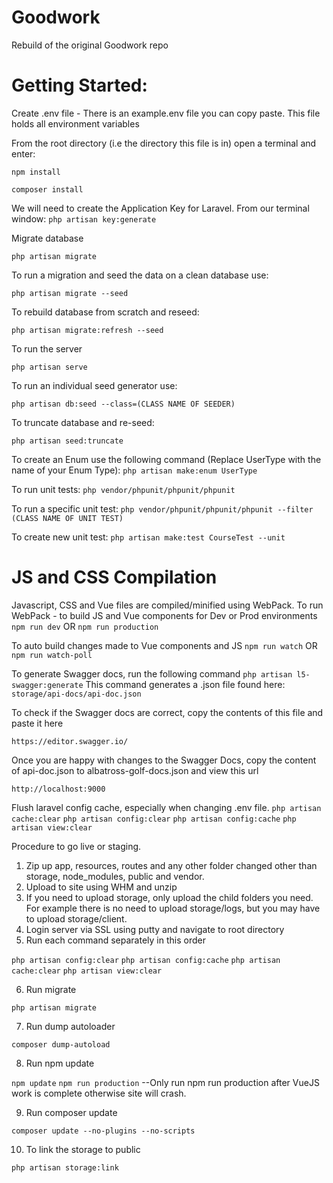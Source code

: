 # Goodwork
Rebuild of the original Goodwork repo 
# Getting Started:

Create .env file - There is an example.env file you can copy paste. This file holds all environment variables

From the root directory (i.e the directory this file is in) open a terminal and enter:

``npm install``

``composer install``

We will need to create the Application Key for Laravel. From our terminal window:
``php artisan key:generate``

Migrate database

``php artisan migrate``

To run a migration and seed the data on a clean database use:

``php artisan migrate --seed``

To rebuild database from scratch and reseed:

``php artisan migrate:refresh --seed``

To run the server

``php artisan serve``

To run an individual seed generator use:

``php artisan db:seed --class=(CLASS NAME OF SEEDER)``

To truncate database and re-seed:

``php artisan seed:truncate``

To create an Enum use the following command (Replace UserType with the name of your Enum Type):
``php artisan make:enum UserType``

To run unit tests:
``php vendor/phpunit/phpunit/phpunit``

To run a specific unit test:
``php vendor/phpunit/phpunit/phpunit --filter (CLASS NAME OF UNIT TEST)``

To create new unit test: 
``php artisan make:test CourseTest --unit``

# JS and CSS Compilation
Javascript, CSS and Vue files are compiled/minified using WebPack.
To run WebPack - to build JS and Vue components for Dev or Prod environments
``npm run dev``
OR
``npm run production``

To auto build changes made to Vue components and JS
``npm run watch``
OR
``npm run watch-poll``

To generate Swagger docs, run the following command
``php artisan l5-swagger:generate``
This command generates a .json file found here:
``storage/api-docs/api-doc.json``

To check if the Swagger docs are correct, copy the contents of this file and paste it here

``https://editor.swagger.io/``

Once you are happy with changes to the Swagger Docs, copy the content of api-doc.json to albatross-golf-docs.json and view this url

``http://localhost:9000``

Flush laravel config cache, especially when changing .env file.
``php artisan cache:clear``
``php artisan config:clear``
``php artisan config:cache``
``php artisan view:clear``

Procedure to go live or staging.
1) Zip up app, resources, routes and any other folder changed other than storage, node_modules, public and vendor.
2) Upload to site using WHM and unzip
3) If you need to upload storage, only upload the child folders you need. For example there is no need to upload storage/logs, but you may have to upload storage/client.
4) Login server via SSL using putty and navigate to root directory
5) Run each command separately in this order

``php artisan config:clear``
``php artisan config:cache``
``php artisan cache:clear``
``php artisan view:clear``

6) Run migrate

``php artisan migrate``

7) Run dump autoloader

``composer dump-autoload``

8) Run npm update

``npm update``
``npm run production`` --Only run npm run production after VueJS work is complete otherwise site will crash.

9) Run composer update

``composer update --no-plugins --no-scripts``

10) To link the storage to public

``php artisan storage:link``
